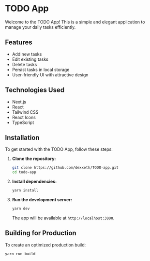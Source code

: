 # TODO App

Welcome to the TODO App! This is a simple and elegant application to manage your daily tasks efficiently.

## Features

- Add new tasks
- Edit existing tasks
- Delete tasks
- Persist tasks in local storage
- User-friendly UI with attractive design

## Technologies Used

- Next.js
- React
- Tailwind CSS
- React Icons
- TypeScript

## Installation

To get started with the TODO App, follow these steps:

1. **Clone the repository:**

    ```sh
    git clone https://github.com/dexxeth/TODO-app.git
    cd todo-app
    ```

2. **Install dependencies:**

    ```sh
    yarn install
    ```

3. **Run the development server:**

    ```sh
    yarn dev
    ```

    The app will be available at `http://localhost:3000`.

## Building for Production

To create an optimized production build:

```sh
yarn run build
